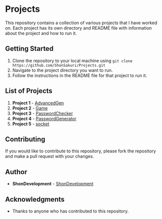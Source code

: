 # Projects

This repository contains a collection of various projects that I have worked on. Each project has its own directory and README file with information about the project and how to run it.

## Getting Started

1. Clone the repository to your local machine using `git clone https://github.com/ShonSakuri/Projects.git`
2. Navigate to the project directory you want to run.
3. Follow the instructions in the README file for that project to run it.

## List of Projects

1. **Project 1** - [AdvancedGen](https://github.com/ShonSakuri/Projects/tree/master/AdvancedGen)
2. **Project 2** - [Game](https://github.com/ShonSakuri/Projects/tree/master/Game)
3. **Project 3** - [PasswordChecker](https://github.com/ShonSakuri/Projects/tree/master/PasswordChecker)
4. **Project 4** - [PasswordGenerator](https://github.com/ShonSakuri/Projects/tree/master/PasswordGenerator)
5. **Project 5** - [socket](https://github.com/ShonSakuri/Projects/tree/master/socket)

## Contributing

If you would like to contribute to this repository, please fork the repository and make a pull request with your changes.

## Author

- **ShonDevelopment** - [ShonDevelopment](https://github.com/ShonDevelopment)

## Acknowledgments

- Thanks to anyone who has contributed to this repository.
